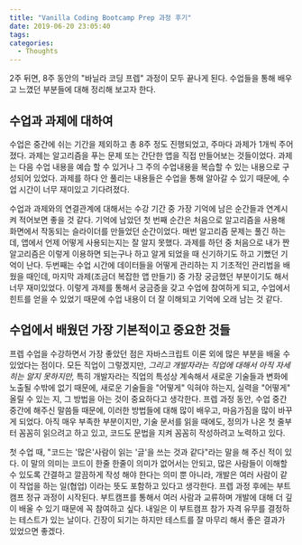 ```yaml
---
title: "Vanilla Coding Bootcamp Prep 과정 후기"
date: 2019-06-20 23:05:40
tags:
categories:
  - Thoughts
---
```


2주 뒤면, 8주 동안의 "바닐라 코딩 프렙" 과정이 모두 끝나게 된다. 수업들을 통해 배우고 느꼈던 부분들에 대해 정리해 보고자 한다.

<!-- more -->

## 수업과 과제에 대하여

수업은 중간에 쉬는 기간을 제외하고 총 8주 정도 진행되었고, 주마다 과제가 1개씩 주어졌다. 과제는 알고리즘을 푸는 문제 또는 간단한 앱을 직접 만들어보는 것들이었다. 과제는 다음 수업 내용을 예습 할 수 있거나 그 주의 수업내용을 복습할 수 있는 내용으로 구성되어 있었다. 과제를 하다 안 풀리는 내용들은 수업을 통해 알아갈 수 있기 때문에, 수업 시간이 너무 재미있고 기다려졌다.

수업과 과제와의 연결관계에 대해서는 수강 기간 중 가장 기억에 남은 순간들과 연계시켜 적어보면 좋을 것 같다. 기억에 남았던 첫 번째 순간은 처음으로 알고리즘을 사용해 화면에서 작동되는 슬라이더를 만들었던 순간이었다. 매번 알고리즘 문제는 풀긴 하는데, 앱에서 언제 어떻게 사용되는지는 잘 알지 못했다. 과제를 하던 중 처음으로 내가 짠 알고리즘은 이렇게 이용하면 되는구나 하고 알게 되었을 때 신기하기도 하고 기뻤던 기억이 난다. 두번째는 수업 시간에 데이터들을 어떻게 관리하는 지 기초적인 관리법을 배웠을 때인데, 마지막 과제(조금더 복잡한 앱 만들기) 중 가장 궁금했던 부분이기도 해서 너무 재미있었다. 이렇게 과제를 통해서 궁금증을 갖고 수업에 참여하게 되고, 수업에서 힌트를 얻을 수 있었기 때문에 수업 내용이 더 잘 이해되고 기억에 오래 남는 것 같다.

## 수업에서 배웠던 가장 기본적이고 중요한 것들

프렙 수업을 수강하면서 가장 좋았던 점은 자바스크립트 이론 외에 많은 부분을 배울 수 있었다는 점이다. 모든 직업이 그렇겠지만, _그리고 개발자라는 직업에 대해서 아직 자세히는 알지 못하지만,_ 특히 개발자라는 직업의 특성상 계속해서 새로운 기술들과 변화에 노출될 수밖에 없기 때문에, 새로운 기술들을 "어떻게" 익혀야 하는지, 실력을 "어떻게" 올릴 수 있는 지, 그 방법을 아는 것이 중요하다고 생각한다. 프렙 과정 동안, 수업 중간 중간에 해주신 말씀들 때문에, 이러한 방법들에 대해 많이 배우고, 마음가짐을 많이 바꾸게 되었다. 아직 매우 부족한 부분이지만, 기술 문서를 읽을 때에도, 정의가 나온 첫 줄부터 꼼꼼히 읽으려고 하고 있고, 코드도 문법을 지켜 꼼꼼히 작성하려고 노력하고 있다.

첫 수업 때, "코드는 '많은'사람이 읽는 '글'을 쓰는 것과 같다"라는 말을 해 주신 적이 있다. 이 말의 의미는 코드이 한줄 한줄이 의미가 없어서는 안되고, 많은 사람들이 이해할 수 있도록 간결하고 깔끔하게 작성 해야 한다는 의미 뿐 아니라, 개발은 여러 사람이 같이 작업을 하는 일(협업) 이라는 뜻도 포함하고 있다고 생각한다. 프렙 과정 후에는 부트캠프 정규 과정이 시작된다. 부트캠프를 통해서 여러 사람과 교류하며 개발에 대해 더 깊이 배울 수 있기 때문에 꼭 참여하고 싶다. 내일은 이 부트캠프 참가 자격 유무를 결정하는 테스트가 있는 날이다. 긴장이 되기는 하지만 테스트를 잘 마무리 해서 좋은 결과가 있었으면 좋겠다.
